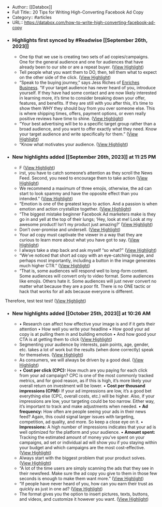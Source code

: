 - Author:: [[Databox]]
- Full Title:: 20 Tips for Writing High-Converting Facebook Ad Copy
- Category:: #articles
- URL:: https://databox.com/how-to-write-high-converting-facebook-ad-copy
- ### Highlights first synced by #Readwise [[September 26th, 2023]]
    - One tip that we use is creating two sets of ad copies/campaigns. One for the general audience and one for audiences that have already been to our site or are a repeat buyer. ([View Highlight](https://read.readwise.io/read/01hb8zbq4a2aw5256d1z4fqw1s))
    - Tell people what you want them to DO, then, tell them what to expect on the other side of the click. ([View Highlight](https://read.readwise.io/read/01hb8zg2fgapkzgq01zb95n1j0))
    - “Speak to the buying journey,” says Jess Riches of [Enriches Business](http://www.enrichesbusiness.com.au). “If your target audience has never heard of you, introduce yourself. If they have had some contact and are now likely interested in learning more, it’s time to consider breaking down your offer, features, and benefits. If they are still with you after this, it’s time to show them WHY they should buy from you over someone else. This is where shipping times, offers, payment options, or even really positive reviews have time to shine. ([View Highlight](https://read.readwise.io/read/01hb8zfcxyee8m3trxc3m5xx2x))
    - “Your best advertising will be to a specific target group rather than a broad audience, and you want to offer exactly what they need. Know your target audience and write specifically for them.” ([View Highlight](https://read.readwise.io/read/01hb8zk09fgbnbv9pf3xhwtsps))
    - “Know what motivates your audience. ([View Highlight](https://read.readwise.io/read/01hb8zpk6g7scymbdy4ngdqfx9))
- ### New highlights added [[September 26th, 2023]] at 11:25 PM
    - F ([View Highlight](https://read.readwise.io/read/01hb90kpxn99ab3ywc6z9z9eaz))
    - irst, you have to catch someone’s attention as they scroll the News Feed. Second, you need to encourage them to take action ([View Highlight](https://read.readwise.io/read/01hb90kjdakz9ef52rz385ngb7))
    - We recommend a maximum of three emojis, otherwise, the ad can start to look spammy and have the opposite effect than you intended.” ([View Highlight](https://read.readwise.io/read/01hb90npn6ehjxvw0mzdm1nxm8))
    - “Emotion is one of the greatest keys to action. And a passion is when emotion and action crystallize together. ([View Highlight](https://read.readwise.io/read/01hb90vc4znnagk6dgq24gfrfa))
    - “The biggest mistake beginner Facebook Ad marketers make is they go in and yell at the top of their lungs; ‘Hey, look at me! Look at my awesome product! Isn’t my product just amazing?’ ([View Highlight](https://read.readwise.io/read/01hb90w30r93t5jyxc4xv2qza3))
    - Don’t over-promise and undersell. ([View Highlight](https://read.readwise.io/read/01hb913s0hwrrmcp4cafdma4cg))
    - Your ad copy must captivate the viewer in a way that they are curious to learn more about what you have got to say. ([View Highlight](https://read.readwise.io/read/01hb9134dy1xyv7xhspwp9xwj9))
    - I always take a step back and ask myself “so what?” ([View Highlight](https://read.readwise.io/read/01hb914pwmkm0pp8z8e5k3geyz))
    - “We’ve noticed that short ad copy with an eye-catching image, and perhaps most importantly, including a button in the image generates much higher CTR.” ([View Highlight](https://read.readwise.io/read/01hb915a6bw9gsv1j52g5qmqdf))
    - “That is, some audiences will respond well to long-form content. Some audiences will convert only to video format. Some audiences like emojis. Others hate it. Some audiences will just never convert no matter what because they are a poor fit. There is no ONE tactic or hack that works for all ads because everyone is different.

Therefore, test test test! ([View Highlight](https://read.readwise.io/read/01hb916zv7tagereps9dcy68bf))
- ### New highlights added [[October 25th, 2023]] at 10:26 AM
    - •   Research can affect how effective your image is and if it gets their attention
•   How well you write your headline
•   How good your ad copy is at pulling them in and building emotion
•   And how good your CTA is at getting them to click ([View Highlight](https://read.readwise.io/read/01hdj9nrhx3e22qw1hpabm7jq2))
    - Segmenting your audience by interests, pain points, age, gender, etc. takes a lot of work but the results (when done correctly) speak for themselves. ([View Highlight](https://read.readwise.io/read/01hdj9pkp6xbh0fgg5m7r2k9hp))
    - As consumers, we will always be driven by a good deal. ([View Highlight](https://read.readwise.io/read/01hdj9qq49kvkvg3sr3jea6m7p))
    - •   **Cost per click (CPC):** How much are you paying for each click from your ad campaign? CPC is one of the most commonly tracked metrics, and for good reason, as if this is high, it’s more likely your overall return on investment will be lower.
•   **Cost per thousand impressions (CPM):** If your ad impressions are low, it’s a good bet everything else (CPC, overall costs, etc.) will be higher. Also, if your impressions are low, your targeting could be too narrow. Either way, it’s important to track and make adjustments when needed.
•   **Ad frequency:** How often are people seeing your ads in their news feed? Again, this could signal larger issues with targeting, competition, ad quality, and more. So keep a close eye on it.
•   **Impressions:** A high number of impressions indicates that your ad is well optimized for the platform and your audience.
•   **Amount spent:** Tracking the estimated amount of money you’ve spent on your campaigns, ad set or individual ad will show you if you staying within your budget and which campaigns are the most cost-effective. ([View Highlight](https://read.readwise.io/read/01hdj9x7z4gsk5pzme75sh8rdw))
    - Always start with the biggest problem that your product solves. ([View Highlight](https://read.readwise.io/read/01hdj9xkf2f5yvfha3rp9pnrcw))
    - “A lot of the time users are simply scanning the ads that they see in their newsfeed. Make sure the ad copy you give to them in those few seconds is enough to make them want more.” ([View Highlight](https://read.readwise.io/read/01hdj9zp9043vnqm94kx6mvmsx))
    - “If people have never heard of you, how can you earn their trust as quickly as just in one ad? ([View Highlight](https://read.readwise.io/read/01hdja0b3cbnm6pwnzh96j8x8z))
    - The format gives you the option to insert pictures, texts, buttons, and videos, and customize it however you want. ([View Highlight](https://read.readwise.io/read/01hdja0twyz719hemtm21a29by))
